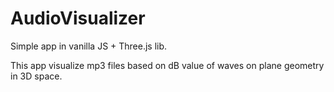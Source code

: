 # AudioVisualizer


Simple app in vanilla JS + Three.js lib.

This app visualize mp3 files based on dB value of waves on plane geometry in 3D space.
